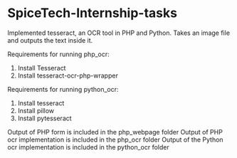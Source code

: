 # SpiceTech-Internship-tasks
Implemented tesseract, an OCR tool in PHP and Python. Takes an image file and outputs the text inside it.


Requirements for running php_ocr:

1. Install Tesseract
2. Install tesseract-ocr-php-wrapper

Requirements for running python_ocr:

1. Install tesseract
2. Install pillow
3. Install pytesseract


Output of PHP form is included in the php_webpage folder
Output of PHP ocr implementation is included in the php_ocr folder
Output of the Python ocr implementation is included in the python_ocr folder
